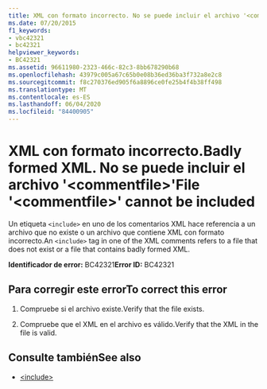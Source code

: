 ```yaml
---
title: XML con formato incorrecto. No se puede incluir el archivo '<commentfile>'
ms.date: 07/20/2015
f1_keywords:
- vbc42321
- bc42321
helpviewer_keywords:
- BC42321
ms.assetid: 96611980-2323-466c-82c3-8bb678290b68
ms.openlocfilehash: 43979c005a67c65b0e08b36ed36ba3f732a8e2c8
ms.sourcegitcommit: f8c270376ed905f6a8896ce0fe25b4f4b38ff498
ms.translationtype: MT
ms.contentlocale: es-ES
ms.lasthandoff: 06/04/2020
ms.locfileid: "84400905"
---
```

# <a name="badly-formed-xml-file-commentfile-cannot-be-included"></a><span data-ttu-id="7ca07-103">XML con formato incorrecto.</span><span class="sxs-lookup"><span data-stu-id="7ca07-103">Badly formed XML.</span></span> <span data-ttu-id="7ca07-104">No se puede incluir el archivo '\<commentfile>'</span><span class="sxs-lookup"><span data-stu-id="7ca07-104">File '\<commentfile>' cannot be included</span></span>
<span data-ttu-id="7ca07-105">Un etiqueta `<include>` en uno de los comentarios XML hace referencia a un archivo que no existe o un archivo que contiene XML con formato incorrecto.</span><span class="sxs-lookup"><span data-stu-id="7ca07-105">An `<include>` tag in one of the XML comments refers to a file that does not exist or a file that contains badly formed XML.</span></span>  
  
 <span data-ttu-id="7ca07-106">**Identificador de error:** BC42321</span><span class="sxs-lookup"><span data-stu-id="7ca07-106">**Error ID:** BC42321</span></span>  
  
## <a name="to-correct-this-error"></a><span data-ttu-id="7ca07-107">Para corregir este error</span><span class="sxs-lookup"><span data-stu-id="7ca07-107">To correct this error</span></span>  
  
1. <span data-ttu-id="7ca07-108">Compruebe si el archivo existe.</span><span class="sxs-lookup"><span data-stu-id="7ca07-108">Verify that the file exists.</span></span>  
  
2. <span data-ttu-id="7ca07-109">Compruebe que el XML en el archivo es válido.</span><span class="sxs-lookup"><span data-stu-id="7ca07-109">Verify that the XML in the file is valid.</span></span>  
  
## <a name="see-also"></a><span data-ttu-id="7ca07-110">Consulte también</span><span class="sxs-lookup"><span data-stu-id="7ca07-110">See also</span></span>

- [\<include>](../language-reference/xmldoc/include.md)
